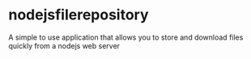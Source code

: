 # nodejsfilerepository
A simple to use application that allows you to store and download files quickly from a nodejs web server
